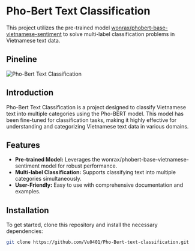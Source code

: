 # Pho-Bert Text Classification

This project utilizes the pre-trained model [wonrax/phobert-base-vietnamese-sentiment](https://huggingface.co/wonrax/phobert-base-vietnamese-sentiment) to solve multi-label classification problems in Vietnamese text data.

## Pineline
![Pho-Bert Text Classification](https://github.com/Vu0401/Pho-Bert-text-classification/assets/93986576/4372945c-7b2d-4467-a374-57e78185e3c0)


## Introduction

Pho-Bert Text Classification is a project designed to classify Vietnamese text into multiple categories using the Pho-BERT model. This model has been fine-tuned for classification tasks, making it highly effective for understanding and categorizing Vietnamese text data in various domains.

## Features

- **Pre-trained Model:** Leverages the wonrax/phobert-base-vietnamese-sentiment model for robust performance.
- **Multi-label Classification:** Supports classifying text into multiple categories simultaneously.
- **User-Friendly:** Easy to use with comprehensive documentation and examples.

## Installation

To get started, clone this repository and install the necessary dependencies:

```bash
git clone https://github.com/Vu0401/Pho-Bert-text-classification.git
